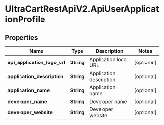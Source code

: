 # UltraCartRestApiV2.ApiUserApplicationProfile

## Properties
Name | Type | Description | Notes
------------ | ------------- | ------------- | -------------
**api_application_logo_url** | **String** | Application logo URL | [optional] 
**application_description** | **String** | Application description | [optional] 
**application_name** | **String** | Application name | [optional] 
**developer_name** | **String** | Developer name | [optional] 
**developer_website** | **String** | Developer website | [optional] 


